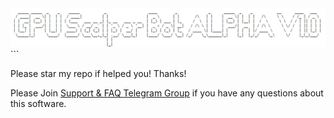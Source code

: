 <img src="Source/GPU_Scalper_Bot_ASCII.png">
```

Please star my repo if helped you! Thanks!

Please Join [Support & FAQ Telegram Group](https://t.me/HwGroupTech) if you have any questions about this software.

```
